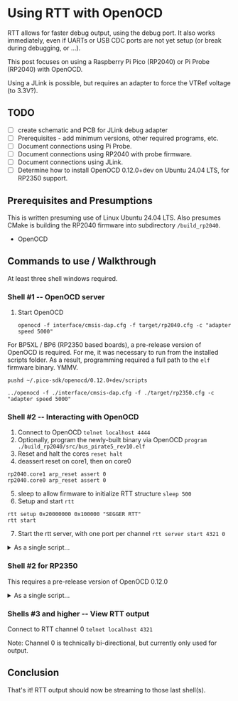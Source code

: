 # Using RTT with OpenOCD

RTT allows for faster debug output, using the debug port.
It also works immediately, even if UARTs or USB CDC ports
are not yet setup (or break during debugging, or ...).

This post focuses on using a Raspberry Pi Pico (RP2040)
or Pi Probe (RP2040) with OpenOCD.

Using a JLink is possible, but requires an adapter to
force the VTRef voltage (to 3.3V?).

## TODO

* [ ] create schematic and PCB for JLink debug adapter
* [ ] Prerequisites - add minimum versions, other required programs, etc.
* [ ] Document connections using Pi Probe.
* [ ] Document connections using RP2040 with probe firmware.
* [ ] Document connections using JLink.
* [ ] Determine how to install OpenOCD 0.12.0+dev on Ubuntu 24.04 LTS, for RP2350 support.

## Prerequisites and Presumptions

This is written presuming use of Linux Ubuntu 24.04 LTS.
Also presumes CMake is building the RP2040 firmware into
subdirectory `/build_rp2040`.

* OpenOCD 


## Commands to use / Walkthrough

At least three shell windows required.

### Shell #1 -- OpenOCD server

1. Start OpenOCD

    `openocd -f interface/cmsis-dap.cfg -f target/rp2040.cfg -c "adapter speed 5000"`


For BP5XL / BP6 (RP2350 based boards), a pre-release version
of OpenOCD is required.  For me, it was
necessary to run
from the installed scripts folder. As a result, programming required
a full path to the `elf` firmware binary.  YMMV.


```
pushd ~/.pico-sdk/openocd/0.12.0+dev/scripts

../openocd -f ./interface/cmsis-dap.cfg -f ./target/rp2350.cfg -c "adapter speed 5000"
```

### Shell #2 -- Interacting with OpenOCD

1. Connect to OpenOCD
`telnet localhost 4444`
2. Optionally, program the newly-built binary via OpenOCD
`program ./build_rp2040/src/bus_pirate5_rev10.elf`
3. Reset and halt the cores
`reset halt`
4. deassert reset on core1, then on core0
```
rp2040.core1 arp_reset assert 0
rp2040.core0 arp_reset assert 0
```
5. sleep to allow firmware to initialize RTT structure
`sleep 500`
6. Setup and start `rtt`
```
rtt setup 0x20000000 0x100000 "SEGGER RTT"
rtt start
```
7. Start the rtt server, with one port per channel
`rtt server start 4321 0`

<details><summary>As a single script...</summary><P/>

```
program ./build_rp2040/src/bus_pirate5_rev10.elf
reset halt
rp2040.core1 arp_reset assert 0
rp2040.core0 arp_reset assert 0
sleep 500
rtt setup 0x20000000 0x100000 "SEGGER RTT"
rtt start
rtt server start 4321 0
```

</details>

### Shell #2 for RP2350

This requires a pre-release version of OpenOCD 0.12.0

<details><summary>As a single script...</summary><P/>

```
program /home/henrygab/build_rp2350/src/bus_pirate6.elf
reset halt
rp2350.dap.core1 arp_reset assert 0
rp2350.dap.core0 arp_reset assert 0
sleep 500
rtt setup 0x20000000 0x100000 "SEGGER RTT"
rtt start
rtt server start 4321 0
```

</details>

### Shells #3 and higher -- View RTT output

Connect to RTT channel 0
`telnet localhost 4321`

Note: Channel 0 is technically bi-directional, but currently only used for output.

## Conclusion

That's it!  RTT output should now be streaming to those last shell(s).
